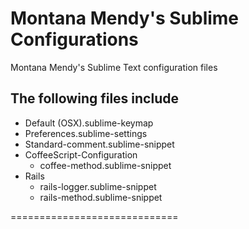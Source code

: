 Montana Mendy's Sublime Configurations
======================

Montana Mendy's Sublime Text configuration files

## The following files include

* Default (OSX).sublime-keymap
* Preferences.sublime-settings
* Standard-comment.sublime-snippet
* CoffeeScript-Configuration
  * coffee-method.sublime-snippet
* Rails
  * rails-logger.sublime-snippet
  * rails-method.sublime-snippet

=============================
